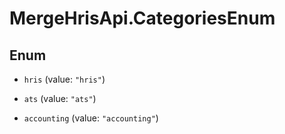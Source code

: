 # MergeHrisApi.CategoriesEnum

## Enum


* `hris` (value: `"hris"`)

* `ats` (value: `"ats"`)

* `accounting` (value: `"accounting"`)


